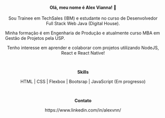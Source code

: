 <h4 align="center">
  Olá, meu nome é Alex Vianna! 👋
</h4>
<p align="center">
  Sou Trainee em TechSales (IBM) e estudante no curso de Desenvolvedor Full Stack Web Java (Digital House).
</p>
<hp align="center">
  Minha formação é em Engenharia de Produção e atualmente curso MBA em Gestão de Projetos pela USP.
</p>
<p align="center">
  Tenho interesse em aprender e colaborar com projetos utilizando NodeJS, React e React Native!
</p>
<br>
<p align="center">
  <b>Skills</b>
</p>
<p align="center">
  HTML | CSS | Flexbox | Bootsrap | JavaScript (Em progresso)
</p>
<br>
<p align="center">
  <b>Contato</b>
</p>
<p align="center">
  https://www.linkedin.com/in/alexvnn/
</p>

<!--
**AlexVnn/AlexVnn** is a ✨ _special_ ✨ repository because its `README.md` (this file) appears on your GitHub profile.

Here are some ideas to get you started:

- 🔭 I’m currently working on ...
- 🌱 I’m currently learning ...
- 👯 I’m looking to collaborate on ...
- 🤔 I’m looking for help with ...
- 💬 Ask me about ...
- 📫 How to reach me: ...
- 😄 Pronouns: ...
- ⚡ Fun fact: ...
-->
